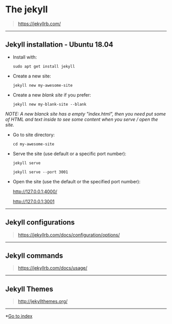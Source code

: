 # The jekyll

>https://jekyllrb.com/


***

## Jekyll installation - Ubuntu 18.04

* Install with:

    `sudo apt get install jekyll`


* Create a new site:

    `jekyll new my-awesome-site`

* Create a new *blank site* if you prefer:

    `jekyll new my-blank-site --blank`

*NOTE: A new blanck site has a empty "index.html", then you need put some of HTML and text inside to see some content when you serve / open the site.*

* Go to site directory:

    `cd my-awesome-site`

* Serve the site (use default or a specific port number):

    `jekyll serve`

    `jekyll serve --port 3001`


* Open the site (use the default or the specified port number):

    http://127.0.0.1:4000/

    http://127.0.0.1:3001


***

## Jekyll configurations

>https://jekyllrb.com/docs/configuration/options/


***

## Jekyll commands

>https://jekyllrb.com/docs/usage/

***

## Jekyll Themes

>http://jekyllthemes.org/

***

*[Go to index](../README.md)
